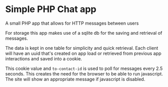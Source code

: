 # Simple PHP Chat app

A small PHP app that allows for HTTP messages between users

For storage this app makes use of a sqlite db for the saving and retrieval of messages. 

The data is kept in one table for simplicity and quick retrieval. Each client will have an uuid that's created on app load or retrieved from previous app interactions and saved into a cookie. 

This cookie value and `to-contact-id` is used to poll for messages every 2.5 seconds. This creates the need for the browser to be able to run javascript. The site will show an appropriate message if javascript is disabled.